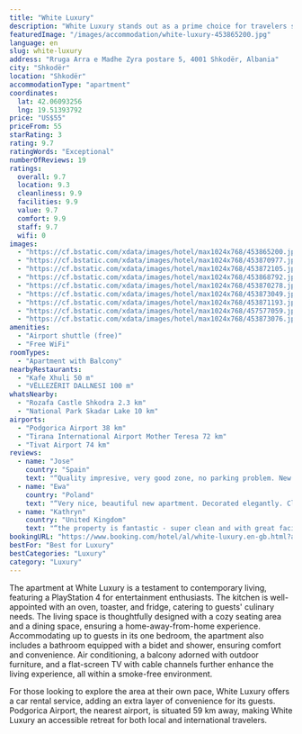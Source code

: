 ```yaml
---
title: "White Luxury"
description: "White Luxury stands out as a prime choice for travelers seeking modern comforts and convenience in Shkodër."
featuredImage: "/images/accommodation/white-luxury-453865200.jpg"
language: en
slug: white-luxury
address: "Rruga Arra e Madhe Zyra postare 5, 4001 Shkodër, Albania"
city: "Shkodër"
location: "Shkodër"
accommodationType: "apartment"
coordinates:
  lat: 42.06093256
  lng: 19.51393792
price: "US$55"
priceFrom: 55
starRating: 3
rating: 9.7
ratingWords: "Exceptional"
numberOfReviews: 19
ratings:
  overall: 9.7
  location: 9.3
  cleanliness: 9.9
  facilities: 9.9
  value: 9.7
  comfort: 9.9
  staff: 9.7
  wifi: 0
images:
  - "https://cf.bstatic.com/xdata/images/hotel/max1024x768/453865200.jpg?k=fc96ae94f87a6ad98d51525ee63282798d80649f2afed891d896cd7c870a2c08&o=&hp=1"
  - "https://cf.bstatic.com/xdata/images/hotel/max1024x768/453870977.jpg?k=06c9293806f373dab4843d8222a96fb868dd906f760b59c8c3d7b8fdecd2ca9f&o=&hp=1"
  - "https://cf.bstatic.com/xdata/images/hotel/max1024x768/453872105.jpg?k=0006a5233b378327357404d8383276f71e647603acce3b38be7627f0835f8d52&o=&hp=1"
  - "https://cf.bstatic.com/xdata/images/hotel/max1024x768/453868792.jpg?k=1081e502fe602b97c50650c99a4cc1ca998abfabe936f84383c0e4efecb9f1bb&o=&hp=1"
  - "https://cf.bstatic.com/xdata/images/hotel/max1024x768/453870278.jpg?k=54a497a0eb1744920d13dc12df9c38e2ff69973b7679d221d6acf84cc4639bd8&o=&hp=1"
  - "https://cf.bstatic.com/xdata/images/hotel/max1024x768/453873049.jpg?k=6a6ac99f83ad052fa7db2b4316510d8d709c62c988d90423c2e5864828bd6fb0&o=&hp=1"
  - "https://cf.bstatic.com/xdata/images/hotel/max1024x768/453871193.jpg?k=ebc03be659e9d5a6f366486a1789db70ff915e037b86eff182ef5f61daef4373&o=&hp=1"
  - "https://cf.bstatic.com/xdata/images/hotel/max1024x768/457577059.jpg?k=d146e9af20321a14dab0ad98b33574d8c730a72935a01c84383d898e0c5cfea8&o=&hp=1"
  - "https://cf.bstatic.com/xdata/images/hotel/max1024x768/453873076.jpg?k=f691764b2b3fa071c43df9e5d9805cb73f1f7b3b9e17b481d07dc3d38faba2a0&o=&hp=1"
amenities:
  - "Airport shuttle (free)"
  - "Free WiFi"
roomTypes:
  - "Apartment with Balcony"
nearbyRestaurants:
  - "Kafe Xhuli 50 m"
  - "VËLLEZËRIT DALLNESI 100 m"
whatsNearby:
  - "Rozafa Castle Shkodra 2.3 km"
  - "National Park Skadar Lake 10 km"
airports:
  - "Podgorica Airport 38 km"
  - "Tirana International Airport Mother Teresa 72 km"
  - "Tivat Airport 74 km"
reviews:
  - name: "Jose"
    country: "Spain"
    text: "“Quality impresive, very good zone, no parking problem. New....is the best apartment I have stayed? It could be”"
  - name: "Ewa"
    country: "Poland"
    text: "“Very nice, beautiful new apartment. Decorated elegantly. Clean. Comfortable bed. Fragrant sheets and towels. Hair dryer and straightener. Cosmetics in the bathroom. Close to the center. Very good WIFI. PlayStation for kids. Shower cabin in the...”"
  - name: "Kathryn"
    country: "United Kingdom"
    text: "“the property is fantastic - super clean and with great facilities - very modern and comfortable. the balcony is a great space. the location is excellent - 10 minute walk to the very centre and lots of restaurants nearby but in a quiet position....”"
bookingURL: "https://www.booking.com/hotel/al/white-luxury.en-gb.html?aid=8035640"
bestFor: "Best for Luxury"
bestCategories: "Luxury"
category: "Luxury"
---
```


The apartment at White Luxury is a testament to contemporary living, featuring a PlayStation 4 for entertainment enthusiasts. The kitchen is well-appointed with an oven, toaster, and fridge, catering to guests' culinary needs. The living space is thoughtfully designed with a cozy seating area and a dining space, ensuring a home-away-from-home experience. Accommodating up to guests in its one bedroom, the apartment also includes a bathroom equipped with a bidet and shower, ensuring comfort and convenience. Air conditioning, a balcony adorned with outdoor furniture, and a flat-screen TV with cable channels further enhance the living experience, all within a smoke-free environment.

For those looking to explore the area at their own pace, White Luxury offers a car rental service, adding an extra layer of convenience for its guests. Podgorica Airport, the nearest airport, is situated 59 km away, making White Luxury an accessible retreat for both local and international travelers.